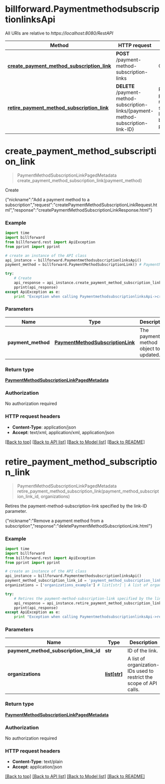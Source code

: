 # billforward.PaymentmethodsubscriptionlinksApi

All URIs are relative to *https://localhost:8080/RestAPI*

Method | HTTP request | Description
------------- | ------------- | -------------
[**create_payment_method_subscription_link**](PaymentmethodsubscriptionlinksApi.md#create_payment_method_subscription_link) | **POST** /payment-method-subscription-links | Create
[**retire_payment_method_subscription_link**](PaymentmethodsubscriptionlinksApi.md#retire_payment_method_subscription_link) | **DELETE** /payment-method-subscription-links/{payment-method-subscription-link-ID} | Retires the payment-method-subscription-link specified by the link-ID parameter.


# **create_payment_method_subscription_link**
> PaymentMethodSubscriptionLinkPagedMetadata create_payment_method_subscription_link(payment_method)

Create

{\"nickname\":\"Add a payment method to a subscription\",\"request\":\"createPaymentMethodSubscriptionLinkRequest.html\",\"response\":\"createPaymentMethodSubscriptionLinkResponse.html\"}

### Example 
```python
import time
import billforward
from billforward.rest import ApiException
from pprint import pprint

# create an instance of the API class
api_instance = billforward.PaymentmethodsubscriptionlinksApi()
payment_method = billforward.PaymentMethodSubscriptionLink() # PaymentMethodSubscriptionLink | The payment-method object to be updated.

try: 
    # Create
    api_response = api_instance.create_payment_method_subscription_link(payment_method)
    pprint(api_response)
except ApiException as e:
    print "Exception when calling PaymentmethodsubscriptionlinksApi->create_payment_method_subscription_link: %s\n" % e
```

### Parameters

Name | Type | Description  | Notes
------------- | ------------- | ------------- | -------------
 **payment_method** | [**PaymentMethodSubscriptionLink**](PaymentMethodSubscriptionLink.md)| The payment-method object to be updated. | 

### Return type

[**PaymentMethodSubscriptionLinkPagedMetadata**](PaymentMethodSubscriptionLinkPagedMetadata.md)

### Authorization

No authorization required

### HTTP request headers

 - **Content-Type**: application/json
 - **Accept**: text/xml, application/xml, application/json

[[Back to top]](#) [[Back to API list]](../README.md#documentation-for-api-endpoints) [[Back to Model list]](../README.md#documentation-for-models) [[Back to README]](../README.md)

# **retire_payment_method_subscription_link**
> PaymentMethodSubscriptionLinkPagedMetadata retire_payment_method_subscription_link(payment_method_subscription_link_id, organizations)

Retires the payment-method-subscription-link specified by the link-ID parameter.

{\"nickname\":\"Remove a payment method from a subscription\",\"response\":\"deletePaymentMethodSubscriptionLink.html\"}

### Example 
```python
import time
import billforward
from billforward.rest import ApiException
from pprint import pprint

# create an instance of the API class
api_instance = billforward.PaymentmethodsubscriptionlinksApi()
payment_method_subscription_link_id = 'payment_method_subscription_link_id_example' # str | ID of the link.
organizations = ['organizations_example'] # list[str] | A list of organization-IDs used to restrict the scope of API calls.

try: 
    # Retires the payment-method-subscription-link specified by the link-ID parameter.
    api_response = api_instance.retire_payment_method_subscription_link(payment_method_subscription_link_id, organizations)
    pprint(api_response)
except ApiException as e:
    print "Exception when calling PaymentmethodsubscriptionlinksApi->retire_payment_method_subscription_link: %s\n" % e
```

### Parameters

Name | Type | Description  | Notes
------------- | ------------- | ------------- | -------------
 **payment_method_subscription_link_id** | **str**| ID of the link. | 
 **organizations** | [**list[str]**](str.md)| A list of organization-IDs used to restrict the scope of API calls. | 

### Return type

[**PaymentMethodSubscriptionLinkPagedMetadata**](PaymentMethodSubscriptionLinkPagedMetadata.md)

### Authorization

No authorization required

### HTTP request headers

 - **Content-Type**: text/plain
 - **Accept**: application/json

[[Back to top]](#) [[Back to API list]](../README.md#documentation-for-api-endpoints) [[Back to Model list]](../README.md#documentation-for-models) [[Back to README]](../README.md)

